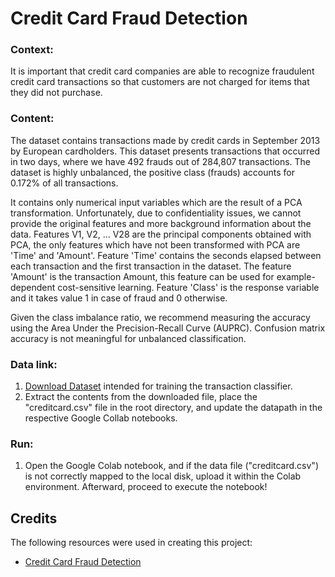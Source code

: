 # Credit Card Fraud Detection

### Context:
It is important that credit card companies are able to recognize fraudulent credit card transactions so that customers are not charged for items that they did not purchase.

### Content:
The dataset contains transactions made by credit cards in September 2013 by European cardholders.
This dataset presents transactions that occurred in two days, where we have 492 frauds out of 284,807 transactions. The dataset is highly unbalanced, the positive class (frauds) accounts for 0.172% of all transactions.

It contains only numerical input variables which are the result of a PCA transformation. Unfortunately, due to confidentiality issues, we cannot provide the original features and more background information about the data. Features V1, V2, … V28 are the principal components obtained with PCA, the only features which have not been transformed with PCA are 'Time' and 'Amount'. Feature 'Time' contains the seconds elapsed between each transaction and the first transaction in the dataset. The feature 'Amount' is the transaction Amount, this feature can be used for example-dependent cost-sensitive learning. Feature 'Class' is the response variable and it takes value 1 in case of fraud and 0 otherwise.

Given the class imbalance ratio, we recommend measuring the accuracy using the Area Under the Precision-Recall Curve (AUPRC). Confusion matrix accuracy is not meaningful for unbalanced classification.

### Data link:
1. [Download Dataset](https://www.kaggle.com/datasets/mlg-ulb/creditcardfraud) intended for training the transaction classifier.
2. Extract the contents from the downloaded file, place the "creditcard.csv" file in the root directory, and update the datapath in the respective Google Collab notebooks.

### Run:
1. Open the Google Colab notebook, and if the data file ("creditcard.csv") is not correctly mapped to the local disk, upload it within the Colab environment. Afterward, proceed to execute the notebook!

## Credits

The following resources were used in creating this project:
- [Credit Card Fraud Detection](https://www.kaggle.com/datasets/mlg-ulb/creditcardfraud)
